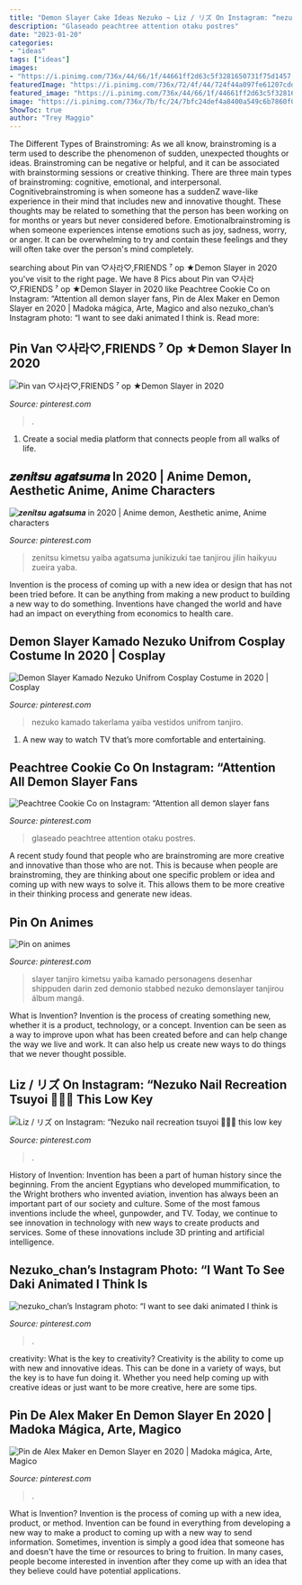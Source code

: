 ```yaml
---
title: "Demon Slayer Cake Ideas Nezuko ~ Liz / リズ On Instagram: “nezuko Nail Recreation Tsuyoi 💉💉💉 This Low Key"
description: "Glaseado peachtree attention otaku postres"
date: "2023-01-20"
categories:
- "ideas"
tags: ["ideas"]
images:
- "https://i.pinimg.com/736x/44/66/1f/44661ff2d63c5f3281650731f75d1457.jpg"
featuredImage: "https://i.pinimg.com/736x/72/4f/44/724f44a097fe61207cdd8d9d87f233c4.jpg"
featured_image: "https://i.pinimg.com/736x/44/66/1f/44661ff2d63c5f3281650731f75d1457.jpg"
image: "https://i.pinimg.com/736x/7b/fc/24/7bfc24def4a8400a549c6b7860f00844.jpg"
ShowToc: true
author: "Trey Maggio"
---
```



The Different Types of Brainstroming:
As we all know, brainstroming is a term used to describe the phenomenon of sudden, unexpected thoughts or ideas. Brainstroming can be negative or helpful, and it can be associated with brainstorming sessions or creative thinking. There are three main types of brainstroming: cognitive, emotional, and interpersonal. 
Cognitivebrainstroming is when someone has a suddenZ wave-like experience in their mind that includes new and innovative thought. These thoughts may be related to something that the person has been working on for months or years but never considered before. Emotionalbrainstroming is when someone experiences intense emotions such as joy, sadness, worry, or anger. It can be overwhelming to try and contain these feelings and they will often take over the person's mind completely.

	

		
searching about Pin van ♡사라♡,FRIENDS ⁷ op ★Demon Slayer in 2020 you've visit to the right page. We have 8 Pics about Pin van ♡사라♡,FRIENDS ⁷ op ★Demon Slayer in 2020 like Peachtree Cookie Co on Instagram: “Attention all demon slayer fans, Pin de Alex Maker en Demon Slayer en 2020 | Madoka mágica, Arte, Magico and also nezuko_chan’s Instagram photo: “I want to see daki animated I think is. Read more:
		
    
## Pin Van ♡사라♡,FRIENDS ⁷ Op ★Demon Slayer In 2020

<img loading=lazy src="https://i.pinimg.com/736x/54/6f/cf/546fcf383f3222c35a832e26a6a93a19.jpg" onerror="this.onerror=null;this.src='https://tse1.mm.bing.net/th?id=OIP.oJ8nhGIJmk0yYMQHryj9eAAAAA&amp;pid=15.1';" alt="Pin van ♡사라♡,FRIENDS ⁷ op ★Demon Slayer in 2020">

_Source: pinterest.com_

>. 

	

1. Create a social media platform that connects people from all walks of life. 

    
## 𝒛𝒆𝒏𝒊𝒕𝒔𝒖 𝒂𝒈𝒂𝒕𝒔𝒖𝒎𝒂 In 2020 | Anime Demon, Aesthetic Anime, Anime Characters

<img loading=lazy src="https://i.pinimg.com/736x/87/57/d4/8757d4837c2ab35b9516606db5a5ea70.jpg" onerror="this.onerror=null;this.src='https://tse4.mm.bing.net/th?id=OIP.FrWX2eCs_z8NYySgnNjvkQHaHa&amp;pid=15.1';" alt="𝒛𝒆𝒏𝒊𝒕𝒔𝒖 𝒂𝒈𝒂𝒕𝒔𝒖𝒎𝒂 in 2020 | Anime demon, Aesthetic anime, Anime characters">

_Source: pinterest.com_

>zenitsu kimetsu yaiba agatsuma junikizuki tae tanjirou jilin haikyuu zueira yaba. 

	

Invention is the process of coming up with a new idea or design that has not been tried before. It can be anything from making a new product to building a new way to do something. Inventions have changed the world and have had an impact on everything from economics to health care.

    
## Demon Slayer Kamado Nezuko Unifrom Cosplay Costume In 2020 | Cosplay

<img loading=lazy src="https://i.pinimg.com/736x/47/44/6b/47446bf854b179644e9b3c7714b85017.jpg" onerror="this.onerror=null;this.src='https://tse3.mm.bing.net/th?id=OIP.F-F_jPJ5scp4pOkDtyrKtAHaLG&amp;pid=15.1';" alt="Demon Slayer Kamado Nezuko Unifrom Cosplay Costume in 2020 | Cosplay">

_Source: pinterest.com_

>nezuko kamado takerlama yaiba vestidos unifrom tanjiro. 

	

1. A new way to watch TV that’s more comfortable and entertaining.

    
## Peachtree Cookie Co On Instagram: “Attention All Demon Slayer Fans

<img loading=lazy src="https://i.pinimg.com/736x/44/66/1f/44661ff2d63c5f3281650731f75d1457.jpg" onerror="this.onerror=null;this.src='https://tse1.mm.bing.net/th?id=OIP.SNTjlZZjx1QAfxQXGOy3GgHaJQ&amp;pid=15.1';" alt="Peachtree Cookie Co on Instagram: “Attention all demon slayer fans">

_Source: pinterest.com_

>glaseado peachtree attention otaku postres. 

	

A recent study found that people who are brainstroming are more creative and innovative than those who are not. This is because when people are brainstroming, they are thinking about one specific problem or idea and coming up with new ways to solve it. This allows them to be more creative in their thinking process and generate new ideas.

    
## Pin On Animes

<img loading=lazy src="https://i.pinimg.com/736x/72/4f/44/724f44a097fe61207cdd8d9d87f233c4.jpg" onerror="this.onerror=null;this.src='https://tse1.mm.bing.net/th?id=OIP.DQvQ03aKXzcVewuHgwocpAHaOc&amp;pid=15.1';" alt="Pin on animes">

_Source: pinterest.com_

>slayer tanjiro kimetsu yaiba kamado personagens desenhar shippuden darin zed demonio stabbed nezuko demonslayer tanjirou álbum mangá. 

	

What is Invention?
Invention is the process of creating something new, whether it is a product, technology, or a concept. Invention can be seen as a way to improve upon what has been created before and can help change the way we live and work. It can also help us create new ways to do things that we never thought possible.

    
## Liz / リズ On Instagram: “Nezuko Nail Recreation Tsuyoi 💉💉💉 This Low Key

<img loading=lazy src="https://i.pinimg.com/736x/b5/e9/64/b5e964019e4ef234b861ab2523f1894e.jpg" onerror="this.onerror=null;this.src='https://tse4.mm.bing.net/th?id=OIP.4bx7lXHkU1OjwTvZNsoUhAHaHZ&amp;pid=15.1';" alt="Liz / リズ on Instagram: “Nezuko nail recreation tsuyoi 💉💉💉 this low key">

_Source: pinterest.com_

>. 

	

History of Invention:
Invention has been a part of human history since the beginning. From the ancient Egyptians who developed mummification, to the Wright brothers who invented aviation, invention has always been an important part of our society and culture. Some of the most famous inventions include the wheel, gunpowder, and TV. Today, we continue to see innovation in technology with new ways to create products and services. Some of these innovations include 3D printing and artificial intelligence.

    
## Nezuko_chan’s Instagram Photo: “I Want To See Daki Animated I Think Is

<img loading=lazy src="https://i.pinimg.com/736x/25/5d/01/255d014178bc19b2cd48acd3ec90681d.jpg" onerror="this.onerror=null;this.src='https://tse1.mm.bing.net/th?id=OIP.H36YWCcv9UMOKarCaZFQqwHaJI&amp;pid=15.1';" alt="nezuko_chan’s Instagram photo: “I want to see daki animated I think is">

_Source: pinterest.com_

>. 

	

creativity: What is the key to creativity?
Creativity is the ability to come up with new and innovative ideas. This can be done in a variety of ways, but the key is to have fun doing it. Whether you need help coming up with creative ideas or just want to be more creative, here are some tips.

    
## Pin De Alex Maker En Demon Slayer En 2020 | Madoka Mágica, Arte, Magico

<img loading=lazy src="https://i.pinimg.com/736x/7b/fc/24/7bfc24def4a8400a549c6b7860f00844.jpg" onerror="this.onerror=null;this.src='https://tse2.mm.bing.net/th?id=OIP.m7wRPcfXVy5Wze3tbyVkPgHaHa&amp;pid=15.1';" alt="Pin de Alex Maker en Demon Slayer en 2020 | Madoka mágica, Arte, Magico">

_Source: pinterest.com_

>. 

	

What is Invention?
Invention is the process of coming up with a new idea, product, or method. Invention can be found in everything from developing a new way to make a product to coming up with a new way to send information. Sometimes, invention is simply a good idea that someone has and doesn't have the time or resources to bring to fruition. In many cases, people become interested in invention after they come up with an idea that they believe could have potential applications.

